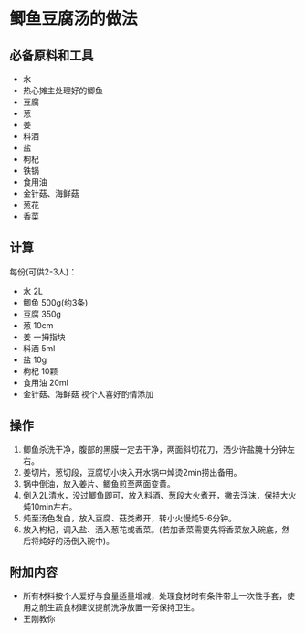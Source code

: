 # 鲫鱼豆腐汤的做法


## 必备原料和工具

* 水
* 热心摊主处理好的鲫鱼
* 豆腐
* 葱
* 姜
* 料酒
* 盐
* 枸杞
* 铁锅
* 食用油
* 金针菇、海鲜菇
* 葱花
* 香菜

## 计算

每份(可供2-3人)：
- 水 2L
- 鲫鱼 500g(约3条)
- 豆腐 350g
- 葱 10cm
- 姜 一拇指块
- 料酒 5ml
- 盐 10g
- 枸杞 10颗
- 食用油 20ml
- 金针菇、海鲜菇 视个人喜好酌情添加

## 操作
1. 鲫鱼杀洗干净，腹部的黑膜一定去干净，两面斜切花刀，洒少许盐腌十分钟左右。
2. 姜切片，葱切段，豆腐切小块入开水锅中焯烫2min捞出备用。
3. 锅中倒油，放入姜片、鲫鱼煎至两面变黄。
4. 倒入2L清水，没过鲫鱼即可，放入料酒、葱段大火煮开，撇去浮沫，保持大火炖10min左右。
5. 炖至汤色发白，放入豆腐、菇类煮开，转小火慢炖5-6分钟。
6. 放入枸杞，调入盐、洒入葱花或香菜。(若加香菜需要先将香菜放入碗底，然后将炖好的汤倒入碗中)。

## 附加内容

* 所有材料按个人爱好与食量适量增减，处理食材时有条件带上一次性手套，使用之前生蔬食材建议提前洗净放置一旁保持卫生。
* 王刚教你
